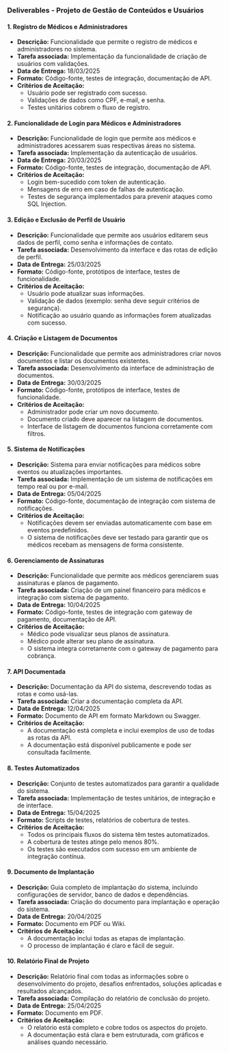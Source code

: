 
### **Deliverables - Projeto de Gestão de Conteúdos e Usuários**

#### **1. Registro de Médicos e Administradores**
- **Descrição:** Funcionalidade que permite o registro de médicos e administradores no sistema.
- **Tarefa associada:** Implementação da funcionalidade de criação de usuários com validações.
- **Data de Entrega:** 18/03/2025
- **Formato:** Código-fonte, testes de integração, documentação de API.
- **Critérios de Aceitação:**
  - Usuário pode ser registrado com sucesso.
  - Validações de dados como CPF, e-mail, e senha.
  - Testes unitários cobrem o fluxo de registro.

#### **2. Funcionalidade de Login para Médicos e Administradores**
- **Descrição:** Funcionalidade de login que permite aos médicos e administradores acessarem suas respectivas áreas no sistema.
- **Tarefa associada:** Implementação da autenticação de usuários.
- **Data de Entrega:** 20/03/2025
- **Formato:** Código-fonte, testes de integração, documentação de API.
- **Critérios de Aceitação:**
  - Login bem-sucedido com token de autenticação.
  - Mensagens de erro em caso de falhas de autenticação.
  - Testes de segurança implementados para prevenir ataques como SQL Injection.

#### **3. Edição e Exclusão de Perfil de Usuário**
- **Descrição:** Funcionalidade que permite aos usuários editarem seus dados de perfil, como senha e informações de contato.
- **Tarefa associada:** Desenvolvimento da interface e das rotas de edição de perfil.
- **Data de Entrega:** 25/03/2025
- **Formato:** Código-fonte, protótipos de interface, testes de funcionalidade.
- **Critérios de Aceitação:**
  - Usuário pode atualizar suas informações.
  - Validação de dados (exemplo: senha deve seguir critérios de segurança).
  - Notificação ao usuário quando as informações forem atualizadas com sucesso.

#### **4. Criação e Listagem de Documentos**
- **Descrição:** Funcionalidade que permite aos administradores criar novos documentos e listar os documentos existentes.
- **Tarefa associada:** Desenvolvimento da interface de administração de documentos.
- **Data de Entrega:** 30/03/2025
- **Formato:** Código-fonte, protótipos de interface, testes de funcionalidade.
- **Critérios de Aceitação:**
  - Administrador pode criar um novo documento.
  - Documento criado deve aparecer na listagem de documentos.
  - Interface de listagem de documentos funciona corretamente com filtros.

#### **5. Sistema de Notificações**
- **Descrição:** Sistema para enviar notificações para médicos sobre eventos ou atualizações importantes.
- **Tarefa associada:** Implementação de um sistema de notificações em tempo real ou por e-mail.
- **Data de Entrega:** 05/04/2025
- **Formato:** Código-fonte, documentação de integração com sistema de notificações.
- **Critérios de Aceitação:**
  - Notificações devem ser enviadas automaticamente com base em eventos predefinidos.
  - O sistema de notificações deve ser testado para garantir que os médicos recebam as mensagens de forma consistente.

#### **6. Gerenciamento de Assinaturas**
- **Descrição:** Funcionalidade que permite aos médicos gerenciarem suas assinaturas e planos de pagamento.
- **Tarefa associada:** Criação de um painel financeiro para médicos e integração com sistema de pagamento.
- **Data de Entrega:** 10/04/2025
- **Formato:** Código-fonte, testes de integração com gateway de pagamento, documentação de API.
- **Critérios de Aceitação:**
  - Médico pode visualizar seus planos de assinatura.
  - Médico pode alterar seu plano de assinatura.
  - O sistema integra corretamente com o gateway de pagamento para cobrança.

#### **7. API Documentada**
- **Descrição:** Documentação da API do sistema, descrevendo todas as rotas e como usá-las.
- **Tarefa associada:** Criar a documentação completa da API.
- **Data de Entrega:** 12/04/2025
- **Formato:** Documento de API em formato Markdown ou Swagger.
- **Critérios de Aceitação:**
  - A documentação está completa e inclui exemplos de uso de todas as rotas da API.
  - A documentação está disponível publicamente e pode ser consultada facilmente.

#### **8. Testes Automatizados**
- **Descrição:** Conjunto de testes automatizados para garantir a qualidade do sistema.
- **Tarefa associada:** Implementação de testes unitários, de integração e de interface.
- **Data de Entrega:** 15/04/2025
- **Formato:** Scripts de testes, relatórios de cobertura de testes.
- **Critérios de Aceitação:**
  - Todos os principais fluxos do sistema têm testes automatizados.
  - A cobertura de testes atinge pelo menos 80%.
  - Os testes são executados com sucesso em um ambiente de integração contínua.

#### **9. Documento de Implantação**
- **Descrição:** Guia completo de implantação do sistema, incluindo configurações de servidor, banco de dados e dependências.
- **Tarefa associada:** Criação do documento para implantação e operação do sistema.
- **Data de Entrega:** 20/04/2025
- **Formato:** Documento em PDF ou Wiki.
- **Critérios de Aceitação:**
  - A documentação inclui todas as etapas de implantação.
  - O processo de implantação é claro e fácil de seguir.

#### **10. Relatório Final de Projeto**
- **Descrição:** Relatório final com todas as informações sobre o desenvolvimento do projeto, desafios enfrentados, soluções aplicadas e resultados alcançados.
- **Tarefa associada:** Compilação do relatório de conclusão do projeto.
- **Data de Entrega:** 25/04/2025
- **Formato:** Documento em PDF.
- **Critérios de Aceitação:**
  - O relatório está completo e cobre todos os aspectos do projeto.
  - A documentação está clara e bem estruturada, com gráficos e análises quando necessário.

